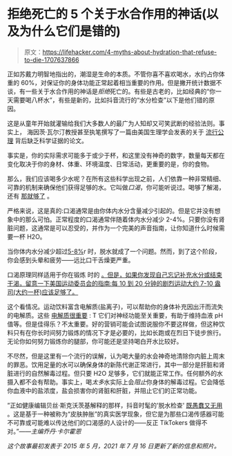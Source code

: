 # 拒绝死亡的 5 个关于水合作用的神话(以及为什么它们是错的)

> 原文：<https://lifehacker.com/4-myths-about-hydration-that-refuse-to-die-1707637866>

正如苏戴力明智地指出的，潮湿是生命的本质。不管你喜不喜欢喝水，水约占你体重的 60%，对保证你的身体功能正常起着相当重要的作用。但是撇开统计数据不谈，有一些关于水合作用的神话是*拒绝*死亡的。有些是古老的，比如经典的“你一天需要喝八杯水”，有些是新的，比如抖音流行的“水分检查”以下是他们错的原因。

这是从童年开始就灌输给我们大多数人的最广为人知却又可笑武断的经验法则。事实上， 海因茨·瓦尔汀教授甚至执笔撰写了一篇由美国生理学会发表的关于 [流行公理](http://www.ncbi.nlm.nih.gov/pubmed/12376390) 背后缺乏科学证据的论文。

事实是，你的实际需求可能多于或少于杯，和这里没有神奇的数字，数量每天都在变化取决于你的身材、体重、环境温度、日常活动，更重要的是，你的食物。

那么，我们应该喝多少水呢？在所有这些科学出现之前，人们依靠一种非常精细、可靠的机制来确保他们获得足够的水。它叫做*口渴*，你可能听说过。喝够了解渴，还有 [那就够了](http://www.health.harvard.edu/blog/trade-sports-drinks-for-water-201207305079) 。

严格来说，这是真的:口渴通常是由你体内水分含量减少引起的。但是它并没有想象中的那么可怕。正常程度的口渴通常伴随着体内水分减少 2-4%。只要你没有肾脏问题，这通常是可以忍受的，并作为一个完美的声音指南，让你知道什么时候需要一杯 H2O。

当你体内水分减少超过[5-8%](http://www.andjrnl.org/article/S0002-8223(99)00048-6/abstract)r 时，脱水就成了一个问题。然而，到了这个阶段，你会感到头晕和疲劳——远比口干舌燥更严重。

口渴原理同样适用于你在锻炼 时的 [。但是，如果你发现自己忘记补充水分或结束干渴，留意一下美国运动委员会的指南:每 10 到 20 分钟的剧烈运动大约 7-10 盎司(大约一杯)应该足够了。](http://lifehacker.com/drink-when-thirsty-while-running-or-exercising-to-avoid-5849808)

这个看情况。运动饮料富含电解质(盐离子)，可以帮助你的身体补充因出汗而流失的电解质。这些 [电解质很重要](http://www.nlm.nih.gov/medlineplus/ency/article/002350.htm) : T 它们对神经功能至关重要，有助于维持血液 pH 值等。但是佳得乐？不太重要。好的营销可能会试图说服你不要这样做，但这种饮料只有在你长时间努力锻炼的情况下才是必要的，比如长跑或在烈日下徒步旅行。无论你如何努力锻炼你的腿部，你可能还是坚持喝白开水比较好。

不尽然，但是这里有一个流行的误解，认为喝大量的水会神奇地清除你内脏上周末的罪恶。饮用足量的水可以确保身体的新陈代谢正常进行，其中一部分是肝脏和肾脏进行的自然解毒过程。但只要 H2O 足够多，它们就能正常工作。任何额外的水摄入都不会有帮助。事实上，喝*太多*水实际上会*阻止*你身体的解毒过程。它会降低你血液中的盐浓度，盐会损害你的肾脏和肝脏，并阻止它们的正常功能。

”正如健康编辑贝丝·斯克沃茨基解释的那样，抖音时髦的'脱水检查' [既愚蠢又无用](https://lifehacker.com/tiktoks-dehydration-check-is-silly-and-useless-1847260616) 。这是基于一种被称为“皮肤肿胀”的真实医学现象，但它是为那些口渴传感器可能不可靠或可能难以传达他们的口渴感的人设计的——反正 TikTokers 做得不对。”*——主编乔丹·卡尔霍恩*

*这个故事最初发表于 2015 年 5 月，2021 年 7 月 16 日更新了新的信息和照片。*